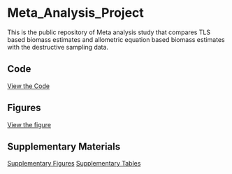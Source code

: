 # Meta_Analysis_Project
This is the public repository of Meta analysis study that compares TLS based biomass estimates and allometric equation based biomass estimates with the destructive sampling data.
## Code
[View the Code](./code.R)

## Figures
[View the figure](./figures/)

## Supplementary Materials
[Supplementary Figures](./Supplementary_materials/Supplementary_Figures.docx/)
[Supplementary Tables]()

